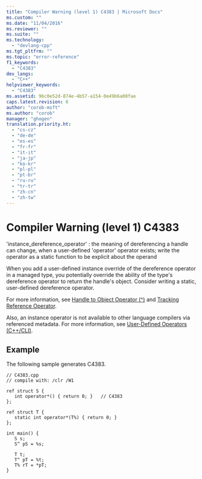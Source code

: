 ```yaml
---
title: "Compiler Warning (level 1) C4383 | Microsoft Docs"
ms.custom: ""
ms.date: "11/04/2016"
ms.reviewer: ""
ms.suite: ""
ms.technology: 
  - "devlang-cpp"
ms.tgt_pltfrm: ""
ms.topic: "error-reference"
f1_keywords: 
  - "C4383"
dev_langs: 
  - "C++"
helpviewer_keywords: 
  - "C4383"
ms.assetid: 96c0e52d-874e-4b57-a154-0e49b6a00fae
caps.latest.revision: 6
author: "corob-msft"
ms.author: "corob"
manager: "ghogen"
translation.priority.ht: 
  - "cs-cz"
  - "de-de"
  - "es-es"
  - "fr-fr"
  - "it-it"
  - "ja-jp"
  - "ko-kr"
  - "pl-pl"
  - "pt-br"
  - "ru-ru"
  - "tr-tr"
  - "zh-cn"
  - "zh-tw"
---
```

# Compiler Warning (level 1) C4383
'instance_dereference_operator' : the meaning of dereferencing a handle can change, when a user-defined 'operator' operator exists; write the operator as a static function to be explicit about the operand  
  
 When you add a user-defined instance override of the dereference operator in a managed type, you potentially override the ability of the type's dereference operator to return the handle's object. Consider writing a static, user-defined dereference operator.  
  
 For more information, see [Handle to Object Operator (^)](../../windows/handle-to-object-operator-hat-cpp-component-extensions.md) and [Tracking Reference Operator](../../windows/tracking-reference-operator-cpp-component-extensions.md).  
  
 Also, an instance operator is not available to other language compilers via referenced metadata. For more information, see [User-Defined Operators (C++/CLI)](../../dotnet/user-defined-operators-cpp-cli.md).  
  
## Example  
 The following sample generates C4383.  
  
```  
// C4383.cpp  
// compile with: /clr /W1  
  
ref struct S {  
   int operator*() { return 0; }   // C4383  
};  
  
ref struct T {  
   static int operator*(T%) { return 0; }  
};   
  
int main() {  
   S s;  
   S^ pS = %s;  
  
   T t;  
   T^ pT = %t;  
   T% rT = *pT;  
}  
```